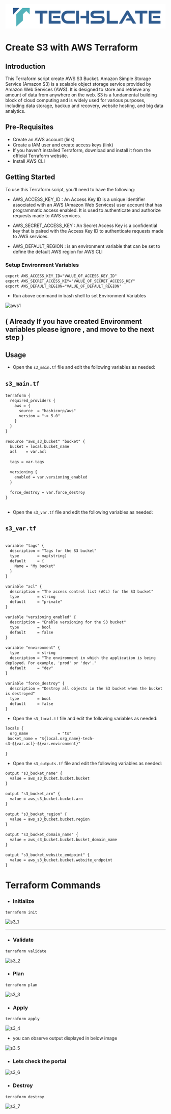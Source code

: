 ![TechSlate](../../../global/images/ts.png)

# Create S3 with AWS Terraform

## Introduction

This Terraform script create AWS S3 Bucket. Amazon Simple Storage Service (Amazon S3) is a scalable object storage service provided by Amazon Web Services (AWS). It is designed to store and retrieve any amount of data from anywhere on the web. S3 is a fundamental building block of cloud computing and is widely used for various purposes, including data storage, backup and recovery, website hosting, and big data analytics.

## Pre-Requisites

- Create an AWS account (link)
- Create a IAM user and create access keys (link)
- If you haven't installed Terraform, download and install it from the official Terraform website.
- Install AWS CLI

## Getting Started

To use this Terraform script, you'll need to have the following:

- AWS_ACCESS_KEY_ID : An Access Key ID is a unique identifier associated with an AWS (Amazon Web Services) user account that has programmatic access enabled. It is used to authenticate and authorize requests made to AWS services.

- AWS_SECRET_ACCESS_KEY : An Secret Access Key is a confidential key that is paired with the Access Key ID to authenticate requests made to AWS services.

- AWS_DEFAULT_REGION : is an environment variable that can be set to define the default AWS region for AWS CLI


### Setup Environment Variables

```
export AWS_ACCESS_KEY_ID="VALUE_OF_ACCESS_KEY_ID"
export AWS_SECRET_ACCESS_KEY="VALUE_OF_SECRET_ACCESS_KEY"
export AWS_DEFAULT_REGION="VALUE_OF_DEFAULT_REGION"
```


- Run above command in bash shell to set Environment Variables


![aws1](https://github.com/techslateramu/allinone/assets/123730077/8855f072-58c4-4c47-8a2c-e2d41a8c5a22)


## ( Already If you have created Environment variables please ignore , and move to the next step )


## Usage


- Open the `s3_main.tf` file and edit the following variables as needed:

## `s3_main.tf`
```
terraform {
  required_providers {
    aws = {
      source  = "hashicorp/aws"
      version = "~> 5.0"
    }
  }
}

resource "aws_s3_bucket" "bucket" {
  bucket = local.bucket_name
  acl    = var.acl

  tags = var.tags

  versioning {
    enabled = var.versioning_enabled
  }

  force_destroy = var.force_destroy
}


```


- Open the `s3_var.tf` file and edit the following variables as needed:


## `s3_var.tf`

```

variable "tags" {
  description = "Tags for the S3 bucket"
  type        = map(string)
  default     = {
    Name = "My bucket"
  }
}

variable "acl" {
  description = "The access control list (ACL) for the S3 bucket"
  type        = string
  default     = "private"
}

variable "versioning_enabled" {
  description = "Enable versioning for the S3 bucket"
  type        = bool
  default     = false
}

variable "environment" {
  type        = string
  description = "The environment in which the application is being deployed. For example, 'prod' or 'dev'."
  default     = "dev"
}

variable "force_destroy" {
  description = "Destroy all objects in the S3 bucket when the bucket is destroyed"
  type        = bool
  default     = false
}
```

- Open the `s3_local.tf` file and edit the following variables as needed:

```
locals {
  org_name             = "ts"  
 bucket_name = "${local.org_name}-tech-s3-${var.acl}-${var.environment}"
  
}
```

- Open the `s3_outputs.tf` file and edit the following variables as needed:

```
output "s3_bucket_name" {
  value = aws_s3_bucket.bucket.bucket
}

output "s3_bucket_arn" {
  value = aws_s3_bucket.bucket.arn
}

output "s3_bucket_region" {
  value = aws_s3_bucket.bucket.region
}

output "s3_bucket_domain_name" {
  value = aws_s3_bucket.bucket.bucket_domain_name
}

output "s3_bucket_website_endpoint" {
  value = aws_s3_bucket.bucket.website_endpoint
}

```

# Terraform Commands

- ### Initialize

```
terraform init
```

![s3_1](https://github.com/techslateramu/allinone/assets/123730077/96554fb1-238f-4c5e-a15b-7a9bed82ca9c)


***

- ### Validate

```
terraform validate
```

![s3_2](https://github.com/techslateramu/allinone/assets/123730077/be3adda4-2707-40cb-a52a-d479c21a5295)


- ### Plan

```
terraform plan
```

![s3_3](https://github.com/techslateramu/allinone/assets/123730077/ffe9875c-f31b-4719-927f-e4f3deb42cc6)


- ### Apply

```
terraform apply
```

![s3_4](https://github.com/techslateramu/allinone/assets/123730077/1083058c-0002-462d-8ec4-911f0d8a7c94)


- you can observe output displayed in below image


![s3_5](https://github.com/techslateramu/allinone/assets/123730077/c71b9e66-9c75-4a78-87db-bb8a8fb96c97)


- ### Lets check the portal

![s3_6](https://github.com/techslateramu/allinone/assets/123730077/15838c4c-0fd6-4ff7-a33f-69aee6745a35)


- ###  Destroy

```
terraform destroy
```

![s3_7](https://github.com/techslateramu/allinone/assets/123730077/d41c5d4a-663b-4ac2-b505-7faf3728ec03)
